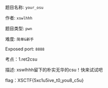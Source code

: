 题目名称: ```your_osu```  

作者: ```xswlhhh```  

题目类型: ```pwn```  

难度: ```简单&新手```  

Exposed port: ```8888```   

考点：1.ret2csu

描述: xswlhhh留下的朴实无华的csu！快来试试吧

flag：XSCTF{5xc1u5ive_t0_you8_c5u}



